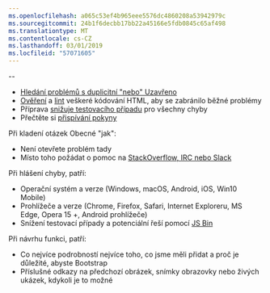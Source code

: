 ```yaml
---
ms.openlocfilehash: a065c53ef4b965eee5576dc4860208a53942979c
ms.sourcegitcommit: 24b1f6decbb17bb22a45166e5fdb0845c65af498
ms.translationtype: MT
ms.contentlocale: cs-CZ
ms.lasthandoff: 03/01/2019
ms.locfileid: "57071605"
---
```

--

- [Hledání problémů s duplicitní "nebo" Uzavřeno](https://github.com/twbs/bootstrap/issues?utf8=%E2%9C%93&q=is%3Aissue)
- [Ověření](http://validator.w3.org/nu/) a [lint](https://github.com/twbs/bootlint#in-the-browser) veškeré kódování HTML, aby se zabránilo běžné problémy
- Příprava [snižuje testovacího případu](https://css-tricks.com/reduced-test-cases/) pro všechny chyby
- Přečtěte si [přispívání pokyny](https://github.com/twbs/bootstrap/blob/master/CONTRIBUTING.md)

Při kladení otázek Obecné "jak":

- Není otevřete problém tady
- Místo toho požádat o pomoc na [StackOverflow, IRC nebo Slack](https://github.com/twbs/bootstrap/blob/master/README.md#community)

Při hlášení chyby, patří:

- Operační systém a verze (Windows, macOS, Android, iOS, Win10 Mobile)
- Prohlížeče a verze (Chrome, Firefox, Safari, Internet Exploreru, MS Edge, Opera 15 +, Android prohlížeče)
- Snížení testovací případy a potenciální řeší pomocí [JS Bin](https://jsbin.com)

Při návrhu funkci, patří:

- Co nejvíce podrobností nejvíce toho, co jsme měli přidat a proč je důležité, abyste Bootstrap
- Příslušné odkazy na předchozí obrázek, snímky obrazovky nebo živých ukázek, kdykoli je to možné
